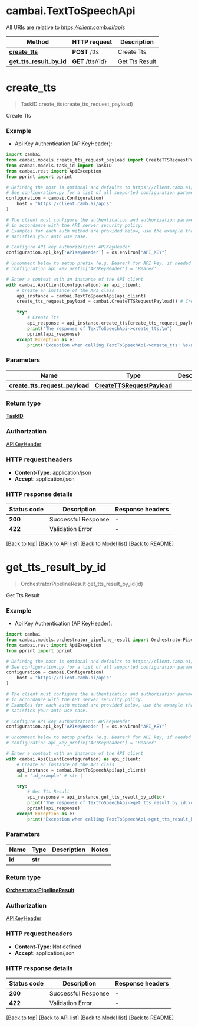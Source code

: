 # cambai.TextToSpeechApi

All URIs are relative to *https://client.camb.ai/apis*

Method | HTTP request | Description
------------- | ------------- | -------------
[**create_tts**](TextToSpeechApi.md#create_tts) | **POST** /tts | Create Tts
[**get_tts_result_by_id**](TextToSpeechApi.md#get_tts_result_by_id) | **GET** /tts/{id} | Get Tts Result


# **create_tts**
> TaskID create_tts(create_tts_request_payload)

Create Tts

### Example

* Api Key Authentication (APIKeyHeader):

```python
import cambai
from cambai.models.create_tts_request_payload import CreateTTSRequestPayload
from cambai.models.task_id import TaskID
from cambai.rest import ApiException
from pprint import pprint

# Defining the host is optional and defaults to https://client.camb.ai/apis
# See configuration.py for a list of all supported configuration parameters.
configuration = cambai.Configuration(
    host = "https://client.camb.ai/apis"
)

# The client must configure the authentication and authorization parameters
# in accordance with the API server security policy.
# Examples for each auth method are provided below, use the example that
# satisfies your auth use case.

# Configure API key authorization: APIKeyHeader
configuration.api_key['APIKeyHeader'] = os.environ["API_KEY"]

# Uncomment below to setup prefix (e.g. Bearer) for API key, if needed
# configuration.api_key_prefix['APIKeyHeader'] = 'Bearer'

# Enter a context with an instance of the API client
with cambai.ApiClient(configuration) as api_client:
    # Create an instance of the API class
    api_instance = cambai.TextToSpeechApi(api_client)
    create_tts_request_payload = cambai.CreateTTSRequestPayload() # CreateTTSRequestPayload | 

    try:
        # Create Tts
        api_response = api_instance.create_tts(create_tts_request_payload)
        print("The response of TextToSpeechApi->create_tts:\n")
        pprint(api_response)
    except Exception as e:
        print("Exception when calling TextToSpeechApi->create_tts: %s\n" % e)
```



### Parameters


Name | Type | Description  | Notes
------------- | ------------- | ------------- | -------------
 **create_tts_request_payload** | [**CreateTTSRequestPayload**](CreateTTSRequestPayload.md)|  | 

### Return type

[**TaskID**](TaskID.md)

### Authorization

[APIKeyHeader](../README.md#APIKeyHeader)

### HTTP request headers

 - **Content-Type**: application/json
 - **Accept**: application/json

### HTTP response details

| Status code | Description | Response headers |
|-------------|-------------|------------------|
**200** | Successful Response |  -  |
**422** | Validation Error |  -  |

[[Back to top]](#) [[Back to API list]](../README.md#documentation-for-api-endpoints) [[Back to Model list]](../README.md#documentation-for-models) [[Back to README]](../README.md)

# **get_tts_result_by_id**
> OrchestratorPipelineResult get_tts_result_by_id(id)

Get Tts Result

### Example

* Api Key Authentication (APIKeyHeader):

```python
import cambai
from cambai.models.orchestrator_pipeline_result import OrchestratorPipelineResult
from cambai.rest import ApiException
from pprint import pprint

# Defining the host is optional and defaults to https://client.camb.ai/apis
# See configuration.py for a list of all supported configuration parameters.
configuration = cambai.Configuration(
    host = "https://client.camb.ai/apis"
)

# The client must configure the authentication and authorization parameters
# in accordance with the API server security policy.
# Examples for each auth method are provided below, use the example that
# satisfies your auth use case.

# Configure API key authorization: APIKeyHeader
configuration.api_key['APIKeyHeader'] = os.environ["API_KEY"]

# Uncomment below to setup prefix (e.g. Bearer) for API key, if needed
# configuration.api_key_prefix['APIKeyHeader'] = 'Bearer'

# Enter a context with an instance of the API client
with cambai.ApiClient(configuration) as api_client:
    # Create an instance of the API class
    api_instance = cambai.TextToSpeechApi(api_client)
    id = 'id_example' # str | 

    try:
        # Get Tts Result
        api_response = api_instance.get_tts_result_by_id(id)
        print("The response of TextToSpeechApi->get_tts_result_by_id:\n")
        pprint(api_response)
    except Exception as e:
        print("Exception when calling TextToSpeechApi->get_tts_result_by_id: %s\n" % e)
```



### Parameters


Name | Type | Description  | Notes
------------- | ------------- | ------------- | -------------
 **id** | **str**|  | 

### Return type

[**OrchestratorPipelineResult**](OrchestratorPipelineResult.md)

### Authorization

[APIKeyHeader](../README.md#APIKeyHeader)

### HTTP request headers

 - **Content-Type**: Not defined
 - **Accept**: application/json

### HTTP response details

| Status code | Description | Response headers |
|-------------|-------------|------------------|
**200** | Successful Response |  -  |
**422** | Validation Error |  -  |

[[Back to top]](#) [[Back to API list]](../README.md#documentation-for-api-endpoints) [[Back to Model list]](../README.md#documentation-for-models) [[Back to README]](../README.md)

